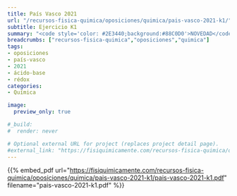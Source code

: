 ```yaml
---
title: País Vasco 2021
url: "/recursos-fisica-quimica/oposiciones/quimica/pais-vasco-2021-k1/"
subtitle: Ejercicio K1
summary: "<code style='color: #2E3440;background:#88C0D0'>NOVEDAD</code> <br> Ejercicio K1."
breadcrumbs: ["recursos-fisica-quimica","oposiciones","quimica"]
tags:
- oposiciones
- país-vasco
- 2021
- ácido-base
- rédox
categories:
- Química

image:
  preview_only: true

#_build:
#  render: never

# Optional external URL for project (replaces project detail page).
#external_link: "https://fisiquimicamente.com/recursos-fisica-quimica/oposiciones/quimica/pais-vasco-2016-k1/pais-vasco-2016-k1.pdf"
---
```


{{% embed_pdf url="https://fisiquimicamente.com/recursos-fisica-quimica/oposiciones/quimica/pais-vasco-2021-k1/pais-vasco-2021-k1.pdf" filename="pais-vasco-2021-k1.pdf" %}}